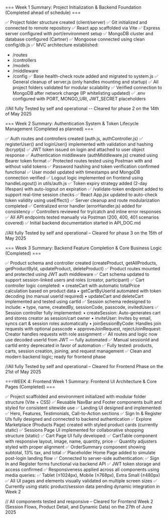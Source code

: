 === Week 1 Summary: Project Initialization & Backend Foundation (Completed ahead of schedule) ===

✅ Project folder structure created (client/server)
✅ Git initialized and connected to remote repository
✅ React app scaffolded via Vite
✅ Express server configured with port/environment setup
✅ MongoDB cluster and database configured (Cartner)
✅ Mongoose connected using clean config/db.js
✅ MVC architecture established:

- /routes
- /controllers
- /models
- /middleware
- /config
  ✅ Base health-check route added and migrated to system.js
  ✅ General cleanup of server.js (only handles mounting and startup)
  ✅ All project folders validated for modular scalability
  ✅ Verified connection to MongoDB after network change (IP whitelisting updated)
  ✅ .env configured with PORT, MONGO_URI, JWT_SECRET placeholders

//All fully Tested by self and operational -- Cleared for phase 2 on the 14th of May 2025

=== Week 2 Summary: Authentication System & Token Lifecycle Management (Completed as planned) ===

✅ Auth routes and controllers created (auth.js, authController.js)
✅ registerUser() and loginUser() implemented with validation and hashing (bcryptjs)
✅ JWT token issued on login and attached to user object response
✅ Authentication middleware (authMiddleware.js) created using Bearer token format
✅ Protected routes tested using Postman with and without valid tokens
✅ Password hashing and token verification confirmed functional
✅ User model updated with timestamps and MongoDB connection verified
✅ Logout logic implemented on frontend using handleLogout() in utils/auth.js
✅ Token expiry strategy added (2-day lifespan) with auto-logout on expiration
✅ /validate-token endpoint added to support real-time session checks
✅ React App.jsx updated to auto-check token validity using useEffect()
✅ Server cleanup and route modularization completed
✅ Centralized error handler (errorHandler.js) added for consistency
✅ Controllers reviewed for try/catch and inline error responses
✅ All API endpoints tested manually via Postman (200, 400, 401 scenarios covered)
✅ Initial backend documentation started in API_DOC.md

//All fully Tested by self and operational – Cleared for phase 3 on the 15th of May 2025

=== Week 3 Summary: Backend Feature Completion & Core Business Logic (Completed) ===

✅ Product schema and controller created (createProduct, getAllProducts, getProductById, updateProduct, deleteProduct)
✅ Product routes mounted and protected using JWT auth middleware
✅ Cart schema updated to support session-linked users and roles (creator, participant)
✅ Cart controller logic completed:
• createCart with automatic totalPrice calculation based on product data
• getCartByUserId automated with token decoding (no manual userId required)
• updateCart and deleteCart implemented and tested using cartId
✅ Session schema redesigned to include:
• type, name, createdBy, sessionCode, passcode, invitedUsers
✅ Session controller fully implemented:
• createSession: Auto-generates cart and stores creator as session/cart owner
• inviteUser: Invites by email, syncs cart & session roles automatically
• joinSessionByCode: Handles join requests with optional passcode
• approveJoinRequest, rejectJoinRequest: Creator handles requests with role assignment
✅ All routes and logic now use decoded userId from JWT — fully automated
✅ Manual sessionId and cartId entry deprecated in favor of automation
✅ Fully tested: products, carts, session creation, joining, and request management
✅ Clean and modern backend logic; ready for frontend phase

//All fully Tested by self and operational – Cleared for Frontend Phase on the 21st of May 2025

===WEEK 4: Frontend Week 1 Summary: Frontend UI Architecture & Core Pages (Completed) ===

✅ Project scaffolded and environment initialized with modular folder structure (Vite + CSS)
✅ Reusable NavBar and Footer components built and styled for consistent sitewide use
✅ Landing UI designed and implemented:
  ✅ Hero, Features, Testimonials, Call-to-Action sections
✅ Sign In & Register UIs fully designed and connected to backend authentication
✅ Explore Marketplace (Products Page) created with styled product cards (currently static)
✅ Sessions Page UI implemented for collaborative shopping structure (static)
✅ Cart Page UI fully developed:
  ✅ CartTable component with responsive layout, image, name, quantity, price
  ✅ Quantity adjusters styled with proper alignment
  ✅ OrderSummary component showing subtotal, 13% tax, and total
✅ Placeholder Home Page added to simulate post-login landing flow
✅ Connected to server-side authentication:
  ✅ Sign In and Register forms functional via backend API
  ✅ JWT token storage and access confirmed
✅ Responsiveness applied across all components using media queries:
  ✅ Tablet (≤1024px), Mobile (≤768px), Extra Small (≤480px)
✅ All UI pages and elements visually validated on multiple screen sizes
✅ Currently using static product/session data pending dynamic integration in Week 2

// All components tested and responsive – Cleared for Frontend Week 2 (Session Flows, Product Detail, and Dynamic Data) on the 27th of June 2025
